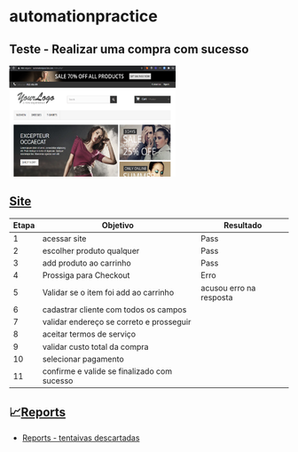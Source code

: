 # automationpractice
## Teste - Realizar uma compra com sucesso
<img src="/img/Automation.png" width="300" height="200">

## [Site](http://automationpractice.com/index.php?)
 
| Etapa |Objetivo                                         | Resultado              |
|-------|-------------------------------------------------|------------------------|
|  1    |acessar site                                     |Pass                    |
|  2    |escolher produto qualquer                        |Pass                    |
|  3    |add produto ao carrinho                          |Pass                    |
|  4    |Prossiga para Checkout                           |Erro                    |
|  5    |Validar se o item foi add ao carrinho            |acusou erro na resposta |
|  6    |cadastrar cliente com todos os campos            |                        |
|  7    |validar endereço se correto e prosseguir         |                        |
|  8    |aceitar termos de serviço                        |                        |
|  9    |validar custo total da compra                    |                        |
|  10   |selecionar pagamento                             |                        |
|  11   |confirme e valide se finalizado com sucesso      |                        |



## :chart_with_upwards_trend:[Reports](/Report) 


* [Reports - tentaivas descartadas]()
